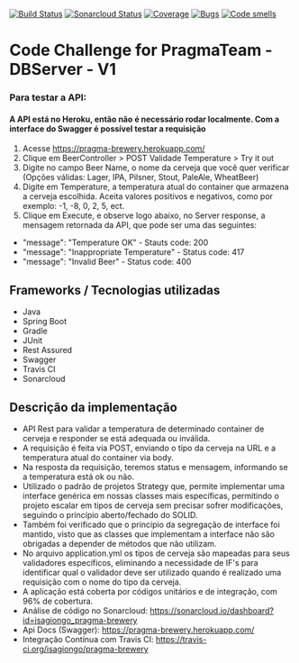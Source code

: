 [![Build Status](https://travis-ci.org/isagiongo/pragma-brewery.svg?branch=master)](https://travis-ci.org/isagiongo/pragma-brewery)
[![Sonarcloud Status](https://sonarcloud.io/api/project_badges/measure?project=isagiongo_pragma-brewery&metric=alert_status)](https://sonarcloud.io/dashboard?id=isagiongo_pragma-brewery)
[![Coverage](https://sonarcloud.io/api/project_badges/measure?project=isagiongo_pragma-brewery&metric=coverage)](https://sonarcloud.io/dashboard?id=isagiongo_pragma-brewery)
[![Bugs](https://sonarcloud.io/api/project_badges/measure?project=isagiongo_pragma-brewery&metric=bugs)](https://sonarcloud.io/dashboard?id=isagiongo_pragma-brewery)
[![Code smells](https://sonarcloud.io/api/project_badges/measure?project=isagiongo_pragma-brewery&metric=code_smells)](https://sonarcloud.io/dashboard?id=isagiongo_pragma-brewery)

# Code Challenge for PragmaTeam - DBServer - V1

### Para testar a API:
#### A API está no Heroku,  então não é necessário rodar localmente. Com a interface do Swagger é possível testar a requisição
1. Acesse https://pragma-brewery.herokuapp.com/
2. Clique em BeerController > POST Validade Temperature > Try it out
3. Digite no campo Beer Name, o nome da cerveja que você quer verificar (Opções válidas: Lager, IPA, Pilsner, Stout, PaleAle, WheatBeer)
4. Digite em Temperature, a temperatura atual do container que armazena a cerveja escolhida. Aceita valores positivos e negativos, como por exemplo: -1, -8, 0, 2, 5, ect.
5. Clique em Execute, e observe logo abaixo, no Server response, a mensagem retornada da API, que pode ser uma das seguintes:
* "message": "Temperature OK" - Stauts code: 200
* "message": "Inappropriate Temperature" - Status code: 417
* "message": "Invalid Beer" - Status code: 400

## Frameworks / Tecnologias utilizadas
* Java
* Spring Boot
* Gradle
* JUnit
* Rest Assured
* Swagger
* Travis CI
* Sonarcloud

## Descrição da implementação
- API Rest para validar a temperatura de determinado container de cerveja e responder se está adequada ou inválida. 
- A requisição é feita via POST, enviando o tipo da cerveja na URL e a temperatura atual do container via body. 
- Na resposta da requisição, teremos status e mensagem, informando se a temperatura está ok ou não. 
- Utilizado o padrão de projetos Strategy que, permite implementar uma interface genérica em nossas classes mais específicas, permitindo o projeto 
escalar em tipos de cerveja sem precisar sofrer modificações, seguindo o princípio aberto/fechado do SOLID. 
- Também foi verificado que o princípio da segregação de interface foi mantido, visto que as classes que implementam a interface não são obrigadas a depender de métodos que 
não utilizam. 
- No arquivo application.yml os tipos de cerveja são mapeadas para seus validadores específicos, eliminando a necessidade de 
IF's para identificar qual o validador deve ser utilizado quando é realizado uma requisição com o nome do tipo da cerveja.
- A aplicação está coberta por códigos unitários e de integração, com 96% de cobertura.
- Análise de código no Sonarcloud: https://sonarcloud.io/dashboard?id=isagiongo_pragma-brewery
- Api Docs (Swagger): https://pragma-brewery.herokuapp.com/
- Integração Contínua com Travis CI: https://travis-ci.org/isagiongo/pragma-brewery
